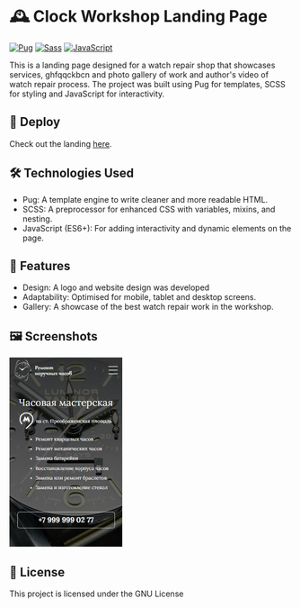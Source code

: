 # 🕰️ Clock Workshop Landing Page

[![Pug](https://img.shields.io/badge/Pug-v3.0.2-green?logo=pug)](https://pugjs.org)
[![Sass](https://img.shields.io/badge/SCSS-v1.35.0-ff69b4?logo=sass)](https://sass-lang.com)
[![JavaScript](https://img.shields.io/badge/JavaScript-ES6+-yellow?logo=javascript)](https://developer.mozilla.org/en-US/docs/Web/JavaScript)

This is a landing page designed for a watch repair shop that showcases services, ghfqqckbcn and photo gallery of work and author's video of watch repair process. The project was built using Pug for templates, SCSS for styling and JavaScript for interactivity.

## 🚀 Deploy

Check out the landing [here](https://repair-watch.ru).

## 🛠️ Technologies Used

- Pug: A template engine to write cleaner and more readable HTML.
- SCSS: A preprocessor for enhanced CSS with variables, mixins, and nesting.
- JavaScript (ES6+): For adding interactivity and dynamic elements on the page.

## 💼 Features

- Design: A logo and website design was developed
- Adaptability: Optimised for mobile, tablet and desktop screens.
- Gallery: A showcase of the best watch repair work in the workshop.

## 🖼️ Screenshots

![screenshot](/src/assets/images/screenshot.jpg)

## 📄 License

This project is licensed under the GNU License

